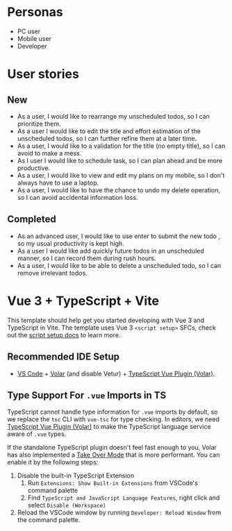 # Personas

- PC user
- Mobile user
- Developer

# User stories

## New

- As a user, I would like to rearrange my unscheduled todos, so I can prioritize them.
- As a user I would like to edit the title and effort estimation of the unscheduled todos, so I can further refine them at a later time.
- As a user, I would like to a validation for the title (no empty title), so I can avoid to make a mess.
- As I user I would like to schedule task, so I can plan ahead and be more productive.
- As a user, I would like to view and edit my plans on my mobile, so I don't always have to use a laptop.
- As a user, I would like to have the chance to undo my delete operation, so I can avoid accidental information loss.

## Completed

- As an advanced user, I would like to use enter to submit the new todo
  , so my usual productivity is kept high.
- As a user I would like add quickly future todos in an unscheduled manner, so I can record them during rush hours.
- As a user, I would like to be able to delete a unscheduled todo, so I can remove irrelevant todos.

# Vue 3 + TypeScript + Vite

This template should help get you started developing with Vue 3 and TypeScript in Vite. The template uses Vue 3 `<script setup>` SFCs, check out the [script setup docs](https://v3.vuejs.org/api/sfc-script-setup.html#sfc-script-setup) to learn more.

## Recommended IDE Setup

- [VS Code](https://code.visualstudio.com/) + [Volar](https://marketplace.visualstudio.com/items?itemName=Vue.volar) (and disable Vetur) + [TypeScript Vue Plugin (Volar)](https://marketplace.visualstudio.com/items?itemName=Vue.vscode-typescript-vue-plugin).

## Type Support For `.vue` Imports in TS

TypeScript cannot handle type information for `.vue` imports by default, so we replace the `tsc` CLI with `vue-tsc` for type checking. In editors, we need [TypeScript Vue Plugin (Volar)](https://marketplace.visualstudio.com/items?itemName=Vue.vscode-typescript-vue-plugin) to make the TypeScript language service aware of `.vue` types.

If the standalone TypeScript plugin doesn't feel fast enough to you, Volar has also implemented a [Take Over Mode](https://github.com/johnsoncodehk/volar/discussions/471#discussioncomment-1361669) that is more performant. You can enable it by the following steps:

1. Disable the built-in TypeScript Extension
   1. Run `Extensions: Show Built-in Extensions` from VSCode's command palette
   2. Find `TypeScript and JavaScript Language Features`, right click and select `Disable (Workspace)`
2. Reload the VSCode window by running `Developer: Reload Window` from the command palette.
